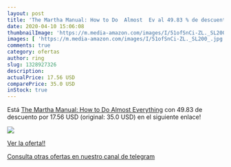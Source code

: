 ```yaml
---
layout: post
title: 'The Martha Manual: How to Do  Almost  Ev al 49.83 % de descuento'
date: 2020-04-10 15:06:08
thumbnailImage: 'https://m.media-amazon.com/images/I/51ofSnCi-ZL._SL200_.jpg'
images: [ 'https://m.media-amazon.com/images/I/51ofSnCi-ZL._SL200_.jpg' ]
comments: true
category: ofertas
author: ring
slug: 1328927326
description:
actualPrice: 17.56 USD
comparePrice: 35.0 USD
inStock: true
---
```


Está [The Martha Manual: How to Do  Almost  Everything](https://www.amazon.com/dp/1328927326/?tag=redken08-20) con 49.83 de descuento por 17.56 USD (original: 35.0 USD) en el siguiente enlace!

[![](https://m.media-amazon.com/images/I/51ofSnCi-ZL._SL200_.jpg)](https://www.amazon.com/dp/1328927326/?tag=redken08-20)

[Ver la oferta!!](https://www.amazon.com/dp/1328927326/?tag=redken08-20)

[Consulta otras ofertas en nuestro canal de telegram](https://t.me/s/ofertas25)
